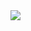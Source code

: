 <img align="left" src="https://github-readme-stats.vercel.app/api?username=fernandopal&show_icons=true&hide_border=true" />
